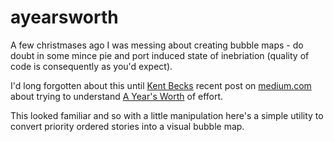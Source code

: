 # ayearsworth

A few christmases ago I was messing about creating bubble maps - do doubt in some mince pie and port induced state of inebriation (quality of code is consequently as you'd expect).

I'd long forgotten about this until [Kent Becks](https://www.kentbeck.com/) recent post on [medium.com](https://medium.com/) about trying to understand [A Year's Worth](https://medium.com/@kentbeck_7670/a-years-worth-c1cbc3085e9d) of effort.

This looked familiar and so with a little manipulation here's a simple utility to convert priority ordered stories into a visual bubble map.

		
